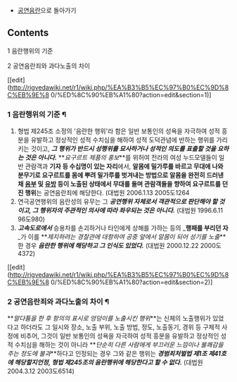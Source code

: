   * [공연음란](%EA%B3%B5%EC%97%B0%EC%9D%8C%EB%9E%80.md)으로 돌아가기  

## Contents

    

1 음란행위의 기준

2 공연음란죄와 과다노출의 차이

[[edit](http://rigvedawiki.net/r1/wiki.php/%EA%B3%B5%EC%97%B0%EC%9D%8C%EB%9E%8
0/%ED%8C%90%EB%A1%80?action=edit&section=1)]

### 1 음란행위의 기준 ¶

  1. 형법 제245조 소정의 '음란한 행위'라 함은 일반 보통인의 성욕을 자극하여 성적 흥분을 유발하고 정상적인 성적 수치심을 해하여 성적 도덕관념에 반하는 행위를 가리키는 것이고, **_그 행위가 반드시 성행위를 묘사하거나 성적인 의도를 표출할 것을 요하는 것은 아니다._** **_요구르트 제품의 홍보_**를 위허여 전라의 여성 누드모델들이 일반 관람객과 **기자 등 수십명이 있는 자리**에서, **알몸에 밀가루를 바르고 무대에 나와 분무기로 요구르트를 몸에 뿌려 밀가루를 벗겨내는 방법으로 알몸을 완전히 드러낸 채 [음부](%EB%B3%B4%EC%A7%80.md) 및 [유방](%EC%9C%A0%EB%B0%A9.md) 등이 노출된 상태에서 무대를 돌며 관람객들을 향하여 요구르트를 던진 행위**는 공연음란죄에 해당한다. (대법원 2006.1.13 2005도1264
  2. 연극공연행위의 음란성의 유무는 그 **_공연행위 자체로서 객관적으로 판단해야 할 것이고, 그 행위자의 주관적인 의사에 따라 좌우되는 것은 아니다._** (대법원 1996.6.11 96도980)
  3. **_고속도로에서_** 승용차를 손괴하거나 타인에게 상해를 가하는 등의 _**행패를 부리던 자**_가 이를 **_제지하려는 경찰관에 대항하여 공중 앞에서 알몸이 되어 성기를 노출_**한 경우 **_음란한 행위에 해당하고 그 인식도 있었다._** (대법원 2000.12.22 2000도4372)

  

[[edit](http://rigvedawiki.net/r1/wiki.php/%EA%B3%B5%EC%97%B0%EC%9D%8C%EB%9E%8
0/%ED%8C%90%EB%A1%80?action=edit&section=2)]

### 2 공연음란죄와 과다노출의 차이 ¶

**_말다툼을 한 후 항의의 표시로 엉덩이를 노출시킨 행위_**는 신체의 노출행위가 있었다고 하더라도 그 일시와 장소, 노출 부위, 노출 방법, 정도, 노출동기, 경위 등 구체적 사정에 비추어, 그것이 일반 보통인의 성욕을 자극하여 성적 흥분을 유발하고 정상적인 성적 수치심을 해하는 것이 아니라 **_단순히 다른 사람에게 부끄러운 느낌이나 불쾌감을 주는 정도에 불과_**하다고 인정되는 경우 그와 같은 행위는 **_경범죄처벌법 제1조 제41호에 해당할지언정, 형법 제245조의 음란행위에 해당한다고 할 수 없다._** (대법원 2004.3.12 2003도6514)

